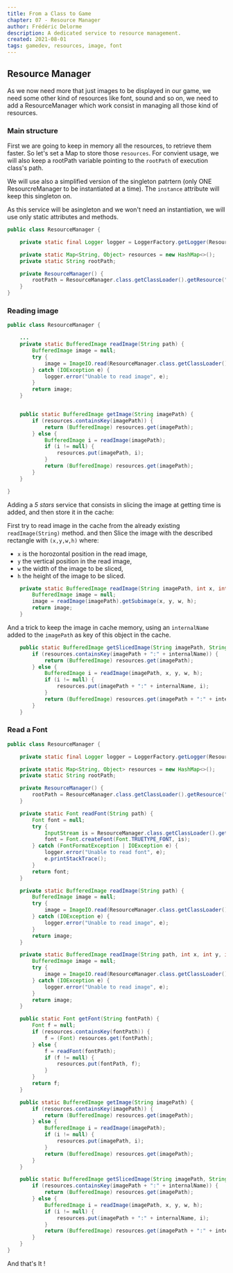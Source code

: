 ```yaml
---
title: From a Class to Game
chapter: 07 - Resource Manager
author: Frédéric Delorme
description: A dedicated service to resource management.
created: 2021-08-01
tags: gamedev, resources, image, font
---
```


## Resource Manager

As we now need more that just images to be displayed in our game, we need some other kind of resources like font, sound and so on, we need to add a ResourceManager which work consist in managing all those kind of resources.

### Main structure

First we are going to keep in memory all the resources, to retrieve them faster. So let's set a Map to store those `resources`.
For convient usage, we will also keep a rootPath variable pointing to the `rootPath` of execution class's path.

We will use also a simplified version of the singleton patrtern (only ONE ResourcreManager to be instantiated at a time). The `instance` attribute will keep this singleton on.

As this service will be asingleton and we won't need an instantiation, we will use only static attributes and methods.

```java
public class ResourceManager {

    private static final Logger logger = LoggerFactory.getLogger(ResourceManager.class);

    private static Map<String, Object> resources = new HashMap<>();
    private static String rootPath;

    private ResourceManager() {
        rootPath = ResourceManager.class.getClassLoader().getResource("/").toString();
    }
}
```

### Reading image

```java
public class ResourceManager {

    ...
    private static BufferedImage readImage(String path) {
        BufferedImage image = null;
        try {
            image = ImageIO.read(ResourceManager.class.getClassLoader().getResourceAsStream(path));
        } catch (IOException e) {
            logger.error("Unable to read image", e);
        }
        return image;
    }


    public static BufferedImage getImage(String imagePath) {
        if (resources.containsKey(imagePath)) {
            return (BufferedImage) resources.get(imagePath);
        } else {
            BufferedImage i = readImage(imagePath);
            if (i != null) {
                resources.put(imagePath, i);
            }
            return (BufferedImage) resources.get(imagePath);
        }
    }

}
```

Adding a _5 stars_ service that consists in slicing the image at getting time is added, and then store it in the cache:

First try to read image in the cache from the already existing `readImage(String)` method. and then Slice the image with the described rectangle with `(x,y,w,h)` where:

- `x` is the horozontal position in the read image,
- `y` the vertical position in the read image,
- `w` the width of the image to be sliced,
- `h` the height of the image to be sliced.

```java
    private static BufferedImage readImage(String imagePath, int x, int y, int w, int h) {
        BufferedImage image = null;
        image = readImage(imagePath).getSubimage(x, y, w, h);
        return image;
    }

```

And a trick to keep the image in cache memory, using an `internalName` added to the `imagePath` as key of this object in the cache.

```java
    public static BufferedImage getSlicedImage(String imagePath, String internalName, int x, int y, int w, int h) {
        if (resources.containsKey(imagePath + ":" + internalName)) {
            return (BufferedImage) resources.get(imagePath);
        } else {
            BufferedImage i = readImage(imagePath, x, y, w, h);
            if (i != null) {
                resources.put(imagePath + ":" + internalName, i);
            }
            return (BufferedImage) resources.get(imagePath + ":" + internalName);
        }
    }
```

### Read a Font

```java
public class ResourceManager {

    private static final Logger logger = LoggerFactory.getLogger(ResourceManager.class);

    private static Map<String, Object> resources = new HashMap<>();
    private static String rootPath;

    private ResourceManager() {
        rootPath = ResourceManager.class.getClassLoader().getResource("/").toString();
    }

    private static Font readFont(String path) {
        Font font = null;
        try {
            InputStream is = ResourceManager.class.getClassLoader().getResourceAsStream(path);
            font = Font.createFont(Font.TRUETYPE_FONT, is);
        } catch (FontFormatException | IOException e) {
            logger.error("Unable to read font", e);
            e.printStackTrace();
        }
        return font;
    }

    private static BufferedImage readImage(String path) {
        BufferedImage image = null;
        try {
            image = ImageIO.read(ResourceManager.class.getClassLoader().getResourceAsStream(path));
        } catch (IOException e) {
            logger.error("Unable to read image", e);
        }
        return image;
    }

    private static BufferedImage readImage(String path, int x, int y, int w, int h) {
        BufferedImage image = null;
        try {
            image = ImageIO.read(ResourceManager.class.getClassLoader().getResourceAsStream(path)).getSubimage(x, y, w, h);
        } catch (IOException e) {
            logger.error("Unable to read image", e);
        }
        return image;
    }

    public static Font getFont(String fontPath) {
        Font f = null;
        if (resources.containsKey(fontPath)) {
            f = (Font) resources.get(fontPath);
        } else {
            f = readFont(fontPath);
            if (f != null) {
                resources.put(fontPath, f);
            }
        }
        return f;
    }

    public static BufferedImage getImage(String imagePath) {
        if (resources.containsKey(imagePath)) {
            return (BufferedImage) resources.get(imagePath);
        } else {
            BufferedImage i = readImage(imagePath);
            if (i != null) {
                resources.put(imagePath, i);
            }
            return (BufferedImage) resources.get(imagePath);
        }
    }

    public static BufferedImage getSlicedImage(String imagePath, String internalName, int x, int y, int w, int h) {
        if (resources.containsKey(imagePath + ":" + internalName)) {
            return (BufferedImage) resources.get(imagePath);
        } else {
            BufferedImage i = readImage(imagePath, x, y, w, h);
            if (i != null) {
                resources.put(imagePath + ":" + internalName, i);
            }
            return (BufferedImage) resources.get(imagePath + ":" + internalName);
        }
    }
}
```

And that's It !
